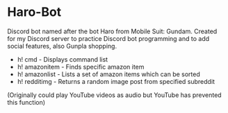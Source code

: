 # Haro-Bot
Discord bot named after the bot Haro from Mobile Suit: Gundam. Created for my Discord server to practice Discord bot programming and to add social features, also Gunpla shopping.

- h! cmd - Displays command list
- h! amazonitem - Finds specific amazon item
- h! amazonlist - Lists a set of amazon items which can be sorted
- h! redditimg - Returns a random image post from specified subreddit

(Originally could play YouTube videos as audio but YouTube has prevented this function) 
